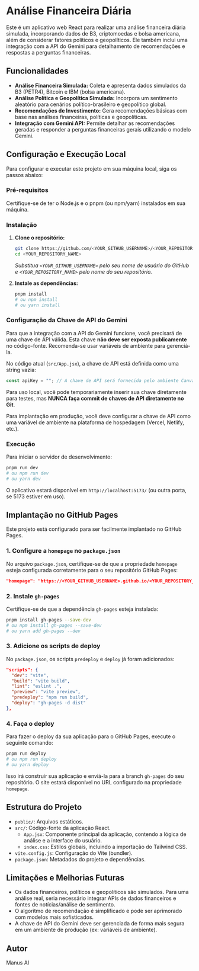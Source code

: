 # Análise Financeira Diária

Este é um aplicativo web React para realizar uma análise financeira diária simulada, incorporando dados de B3, criptomoedas e bolsa americana, além de considerar fatores políticos e geopolíticos. Ele também inclui uma integração com a API do Gemini para detalhamento de recomendações e respostas a perguntas financeiras.

## Funcionalidades

- **Análise Financeira Simulada:** Coleta e apresenta dados simulados da B3 (PETR4), Bitcoin e IBM (bolsa americana).
- **Análise Política e Geopolítica Simulada:** Incorpora um sentimento aleatório para cenários político-brasileiro e geopolítico global.
- **Recomendações de Investimento:** Gera recomendações básicas com base nas análises financeiras, políticas e geopolíticas.
- **Integração com Gemini API:** Permite detalhar as recomendações geradas e responder a perguntas financeiras gerais utilizando o modelo Gemini.

## Configuração e Execução Local

Para configurar e executar este projeto em sua máquina local, siga os passos abaixo:

### Pré-requisitos

Certifique-se de ter o Node.js e o pnpm (ou npm/yarn) instalados em sua máquina.

### Instalação

1.  **Clone o repositório:**
    ```bash
    git clone https://github.com/<YOUR_GITHUB_USERNAME>/<YOUR_REPOSITORY_NAME>.git
    cd <YOUR_REPOSITORY_NAME>
    ```
    *Substitua `<YOUR_GITHUB_USERNAME>` pelo seu nome de usuário do GitHub e `<YOUR_REPOSITORY_NAME>` pelo nome do seu repositório.*

2.  **Instale as dependências:**
    ```bash
    pnpm install
    # ou npm install
    # ou yarn install
    ```

### Configuração da Chave de API do Gemini

Para que a integração com a API do Gemini funcione, você precisará de uma chave de API válida. Esta chave **não deve ser exposta publicamente** no código-fonte. Recomenda-se usar variáveis de ambiente para gerenciá-la.

No código atual (`src/App.jsx`), a chave de API está definida como uma string vazia:

```javascript
const apiKey = ""; // A chave de API será fornecida pelo ambiente Canvas
```

Para uso local, você pode temporariamente inserir sua chave diretamente para testes, mas **NUNCA faça commit de chaves de API diretamente no Git**.

Para implantação em produção, você deve configurar a chave de API como uma variável de ambiente na plataforma de hospedagem (Vercel, Netlify, etc.).

### Execução

Para iniciar o servidor de desenvolvimento:

```bash
pnpm run dev
# ou npm run dev
# ou yarn dev
```

O aplicativo estará disponível em `http://localhost:5173/` (ou outra porta, se 5173 estiver em uso).

## Implantação no GitHub Pages

Este projeto está configurado para ser facilmente implantado no GitHub Pages.

### 1. Configure a `homepage` no `package.json`

No arquivo `package.json`, certifique-se de que a propriedade `homepage` esteja configurada corretamente para o seu repositório GitHub Pages:

```json
"homepage": "https://<YOUR_GITHUB_USERNAME>.github.io/<YOUR_REPOSITORY_NAME>",
```

### 2. Instale `gh-pages`

Certifique-se de que a dependência `gh-pages` esteja instalada:

```bash
pnpm install gh-pages --save-dev
# ou npm install gh-pages --save-dev
# ou yarn add gh-pages --dev
```

### 3. Adicione os scripts de deploy

No `package.json`, os scripts `predeploy` e `deploy` já foram adicionados:

```json
"scripts": {
  "dev": "vite",
  "build": "vite build",
  "lint": "eslint .",
  "preview": "vite preview",
  "predeploy": "npm run build",
  "deploy": "gh-pages -d dist"
},
```

### 4. Faça o deploy

Para fazer o deploy da sua aplicação para o GitHub Pages, execute o seguinte comando:

```bash
pnpm run deploy
# ou npm run deploy
# ou yarn deploy
```

Isso irá construir sua aplicação e enviá-la para a branch `gh-pages` do seu repositório. O site estará disponível no URL configurado na propriedade `homepage`.

## Estrutura do Projeto

-   `public/`: Arquivos estáticos.
-   `src/`: Código-fonte da aplicação React.
    -   `App.jsx`: Componente principal da aplicação, contendo a lógica de análise e a interface do usuário.
    -   `index.css`: Estilos globais, incluindo a importação do Tailwind CSS.
-   `vite.config.js`: Configuração do Vite (bundler).
-   `package.json`: Metadados do projeto e dependências.

## Limitações e Melhorias Futuras

-   Os dados financeiros, políticos e geopolíticos são simulados. Para uma análise real, seria necessário integrar APIs de dados financeiros e fontes de notícias/análise de sentimento.
-   O algoritmo de recomendação é simplificado e pode ser aprimorado com modelos mais sofisticados.
-   A chave de API do Gemini deve ser gerenciada de forma mais segura em um ambiente de produção (ex: variáveis de ambiente).

## Autor

Manus AI


